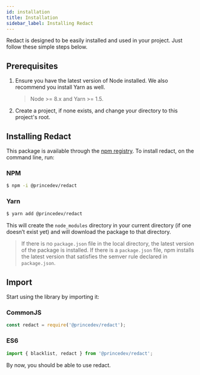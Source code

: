 ```yaml
---
id: installation
title: Installation
sidebar_label: Installing Redact
---
```


Redact is designed to be easily installed and used in your project. Just follow these simple steps below.

## Prerequisites

<ol>
  <li>
    <p>
      Ensure you have the latest version of Node installed. We also recommend you install Yarn as well.
    </p>
    <blockquote>
      Node >= 8.x and Yarn >= 1.5.
    </blockquote>
  </li>
  <li>
    <p>
      Create a project, if none exists, and change your directory to this project's root.
    </p>
  </li>
</ol>

## Installing Redact

This package is available through the [npm registry](https://www.npmjs.com/package/@princedev/redact). To install redact, on the command line, run:

### NPM

```bash
$ npm -i @princedev/redact
```

### Yarn

```bash
$ yarn add @princedev/redact
```

This will create the `node_modules` directory in your current directory (if one doesn’t exist yet) and will download the package to that directory.

> If there is no `package.json` file in the local directory, the latest version of the package is installed. If there is a `package.json` file, npm installs the latest version that satisfies the semver rule declared in `package.json`.

## Import

Start using the library by importing it:

### CommonJS

```javascript
const redact = require('@princedev/redact');
```

### ES6

```javascript
import { blacklist, redact } from '@princedev/redact';
```

By now, you should be able to use redact.
